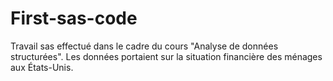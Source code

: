 # First-sas-code
Travail sas effectué dans le cadre du cours "Analyse de données structurées".
Les données portaient sur la situation financière des ménages aux États-Unis.
  
